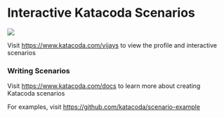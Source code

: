 # Interactive Katacoda Scenarios

[![](http://shields.katacoda.com/katacoda/vijays/count.svg)](https://www.katacoda.com/vijays "Get your profile on Katacoda.com")

Visit https://www.katacoda.com/vijays to view the profile and interactive scenarios

### Writing Scenarios
Visit https://www.katacoda.com/docs to learn more about creating Katacoda scenarios

For examples, visit https://github.com/katacoda/scenario-example
